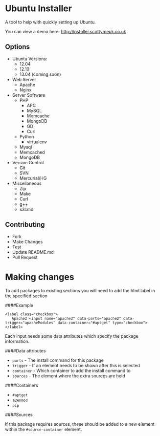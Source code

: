Ubuntu Installer
=

A tool to help with quickly setting up Ubuntu.

You can view a demo here: http://installer.scottymeuk.co.uk

Options
-
- Ubuntu Versions: 
  - 12.04 
  - 12.10 
  - 13.04 (coming soon)
- Web Server
  - Apache
  - Nginx
- Server Software
  - PHP
    - APC
    - MySQL
    - Memcache
    - MongoDB
    - GD
    - Curl
  - Python
    - virtualenv
  - Mysql
  - Memcached
  - MongoDB
- Version Control
  - Git
  - SVN
  - Mercurial/HG
- Miscellaneous
  - Zip
  - Make
  - Curl
  - g++
  - s3cmd

Contributing
-
- Fork
- Make Changes
- Test
- Update README.md
- Pull Request

Making changes
=
To add packages to existing sections you will need to add the html label in the specified section

####Example

    <label class="checkbox">
       Apache2 <input name="apache2" data-parts="apache2" data-trigger="apacheModules" data-container="#aptget" type="checkbox">
    </label>

Each input needs some data attributes which specify the package information.

####Data attributes

* `parts` - The install command for this package
* `trigger` - If an element needs to be shown after this is selected
* `container` - Which container to add the install command to
* `sources` - The element where the extra sources are held

####Containers

* `#aptget`
* `a2enmod`
* `pip`

####Sources

If this package requires sources, these should be added to a new element within the `#source-container` element.